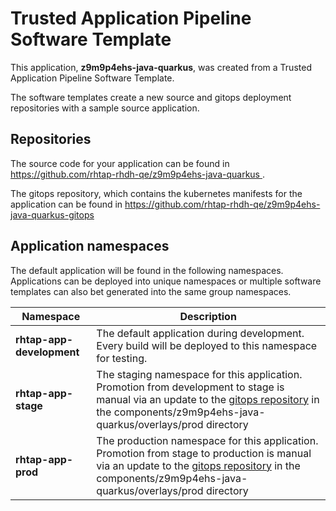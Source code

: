# Trusted Application Pipeline Software Template

This application, **z9m9p4ehs-java-quarkus**, was created from a Trusted Application Pipeline Software Template.

The software templates create a new source and gitops deployment repositories with a sample source application. 

## Repositories

The source code for your application can be found in [https://github.com/rhtap-rhdh-qe/z9m9p4ehs-java-quarkus ](https://github.com/rhtap-rhdh-qe/z9m9p4ehs-java-quarkus ).
 
The gitops repository, which contains the kubernetes manifests for the application can be found in 
[https://github.com/rhtap-rhdh-qe/z9m9p4ehs-java-quarkus-gitops ](https://github.com/rhtap-rhdh-qe/z9m9p4ehs-java-quarkus-gitops ) 

## Application namespaces 

The default application will be found in the following namespaces. Applications can be deployed into unique namespaces or multiple software templates can also bet generated into the same group namespaces.  

|  Namespace   |  Description   |  
| -------- | -------- |   
| **rhtap-app-development** | The default application during development. Every build will be deployed to this namespace for testing. | 
| **rhtap-app-stage** | The staging namespace for this application. Promotion from development to stage is manual via an update to the [gitops repository](https://github.com/rhtap-rhdh-qe/z9m9p4ehs-java-quarkus-gitops ) in the components/z9m9p4ehs-java-quarkus/overlays/prod directory |  
| **rhtap-app-prod** | The production namespace for this application. Promotion from stage to production is manual via an update to the [gitops repository](https://github.com/rhtap-rhdh-qe/z9m9p4ehs-java-quarkus-gitops ) in the components/z9m9p4ehs-java-quarkus/overlays/prod directory | 